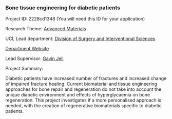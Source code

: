 ### Bone tissue engineering for diabetic patients

Project ID: 2228cd1348
(You will need this ID for your application)

Research Theme: [Advanced Materials](../themes/advanced-materials.md)

UCL Lead department: [Division of Surgery and Interventional Sciences](../departments/division-of-surgery-and-interventional-sciences.md)

[Department Website](https://www.ucl.ac.uk/surgery)

Lead Supervisor: [Gavin Jell](https://profiles.ucl.ac.uk/859)

Project Summary:

Diabetic patients have increased number of fractures and increased change of impaired fracture healing. Current biomaterial and tissue engineering approaches for bone repair and regeneration do not take into account the unique diabetic environment and effects of hyperglycaemia on bone regeneration. This project investigates if a more personalised approach is needed, with the creation of regenerative biomaterials specific to diabetic patients.
